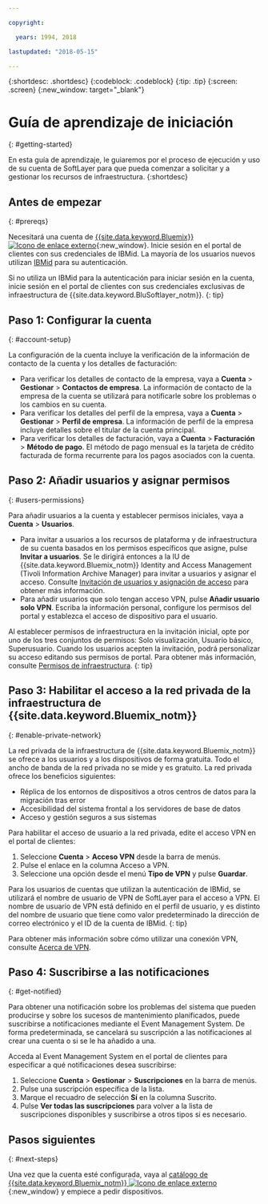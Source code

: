 ```yaml
---

copyright:

  years: 1994, 2018

lastupdated: "2018-05-15"

---
```


{:shortdesc: .shortdesc}
{:codeblock: .codeblock}
{:tip: .tip}
{:screen: .screen}
{:new_window: target="_blank"}


# Guía de aprendizaje de iniciación
{: #getting-started}

En esta guía de aprendizaje, le guiaremos por el proceso de ejecución y uso de su cuenta de SoftLayer para que pueda comenzar a solicitar y a gestionar los recursos de infraestructura.
{:shortdesc}

## Antes de empezar
{: #prereqs}

Necesitará una cuenta de [{{site.data.keyword.Bluemix}} ![Icono de enlace externo](../icons/launch-glyph.svg "Icono de enlace externo")](https://control.bluemix.net/){:new_window}. Inicie sesión en el portal de clientes con sus credenciales de IBMid. La mayoría de los usuarios nuevos utilizan [IBMid](/docs/account/softlayerlink.html#switchtoIBMid) para su autenticación.

Si no utiliza un IBMid para la autenticación para iniciar sesión en la cuenta, inicie sesión en el portal de clientes con sus credenciales exclusivas de infraestructura de {{site.data.keyword.BluSoftlayer_notm}}.
{: tip}

## Paso 1: Configurar la cuenta
{: #account-setup}

La configuración de la cuenta incluye la verificación de la información de contacto de la cuenta y los detalles de facturación:
 * Para verificar los detalles de contacto de la empresa, vaya a **Cuenta** > **Gestionar** > **Contactos de empresa**. La información de contacto de la empresa de la cuenta se utilizará para notificarle sobre los problemas o los cambios en su cuenta.
 * Para verificar los detalles del perfil de la empresa, vaya a **Cuenta** > **Gestionar** > **Perfil de empresa**. La información de perfil de la empresa incluye detalles sobre el titular de la cuenta principal.
 * Para verificar los detalles de facturación, vaya a **Cuenta** > **Facturación** > **Método de pago**. El método de pago mensual es la tarjeta de crédito facturada de forma recurrente para los pagos asociados con la cuenta.

## Paso 2: Añadir usuarios y asignar permisos
{: #users-permissions}

Para añadir usuarios a la cuenta y establecer permisos iniciales, vaya a **Cuenta** > **Usuarios**.
 * Para invitar a usuarios a los recursos de plataforma y de infraestructura de su cuenta basados en los permisos específicos que asigne, pulse **Invitar a usuarios**. Se le dirigirá entonces a la IU de {{site.data.keyword.Bluemix_notm}} Identity and Access Management (Tivoli Information Archive Manager) para invitar a usuarios y asignar el acceso. Consulte [Invitación de usuarios y asignación de acceso](/docs/iam/iamuserinv.html) para obtener más información.
 * Para añadir usuarios que solo tengan acceso VPN, pulse **Añadir usuario solo VPN**. Escriba la información personal, configure los permisos del portal y establezca el acceso de dispositivo para el usuario.

Al establecer permisos de infraestructura en la invitación inicial, opte por uno de los tres conjuntos de permisos: Solo visualización, Usuario básico, Superusuario. Cuando los usuarios acepten la invitación, podrá personalizar su acceso editando sus permisos de portal. Para obtener más información, consulte [Permisos de infraestructura](/docs/iam/infrastructureaccess.html).
{: tip}

## Paso 3: Habilitar el acceso a la red privada de la infraestructura de {{site.data.keyword.Bluemix_notm}}
{: #enable-private-network}

La red privada de la infraestructura de {{site.data.keyword.Bluemix_notm}} se ofrece a los usuarios y a los dispositivos de forma gratuita. Todo el ancho de banda de la red privada no se mide y es gratuito. La red privada ofrece los beneficios siguientes:
  * Réplica de los entornos de dispositivos a otros centros de datos para la migración tras error
  * Accesibilidad del sistema frontal a los servidores de base de datos
  * Acceso y gestión seguros a sus sistemas

Para habilitar el acceso de usuario a la red privada, edite el acceso VPN en el portal de clientes:
  1. Seleccione **Cuenta** > **Acceso VPN** desde la barra de menús.  
  2. Pulse el enlace en la columna Acceso a VPN.
  3. Seleccione una opción desde el menú **Tipo de VPN** y pulse **Guardar**.  

Para los usuarios de cuentas que utilizan la autenticación de IBMid, se utilizará el nombre de usuario de VPN de SoftLayer para el acceso a VPN. El nombre de usuario de VPN está definido en el perfil de usuario, y es distinto del nombre de usuario que tiene como valor predeterminado la dirección de correo electrónico y el ID de la cuenta de IBMid.
{: tip}

Para obtener más información sobre cómo utilizar una conexión VPN, consulte [Acerca de VPN](/docs/infrastructure/iaas-vpn/about-vpn.html).

## Paso 4: Suscribirse a las notificaciones
{: #get-notified}

Para obtener una notificación sobre los problemas del sistema que pueden producirse y sobre los sucesos de mantenimiento planificados, puede suscribirse a notificaciones mediante el Event Management System. De forma predeterminada, se cancelará su suscripción a las notificaciones al crear una cuenta o si se le ha añadido a una.

Acceda al Event Management System en el portal de clientes para especificar a qué notificaciones desea suscribirse:
  1. Seleccione **Cuenta** > **Gestionar** > **Suscripciones** en la barra de menús.
  2. Pulse una suscripción específica de la lista.
  3. Marque el recuadro de selección **Sí** en la columna Suscrito.
  4. Pulse **Ver todas las suscripciones** para volver a la lista de suscripciones disponibles y suscribirse a otros tipos si es necesario.

## Pasos siguientes
{: #next-steps}

Una vez que la cuenta esté configurada, vaya al [catálogo de {{site.data.keyword.Bluemix_notm}} ![Icono de enlace externo](../icons/launch-glyph.svg)](https://console.bluemix.net/catalog/?category=infrastructure){:new_window} y empiece a pedir dispositivos.
